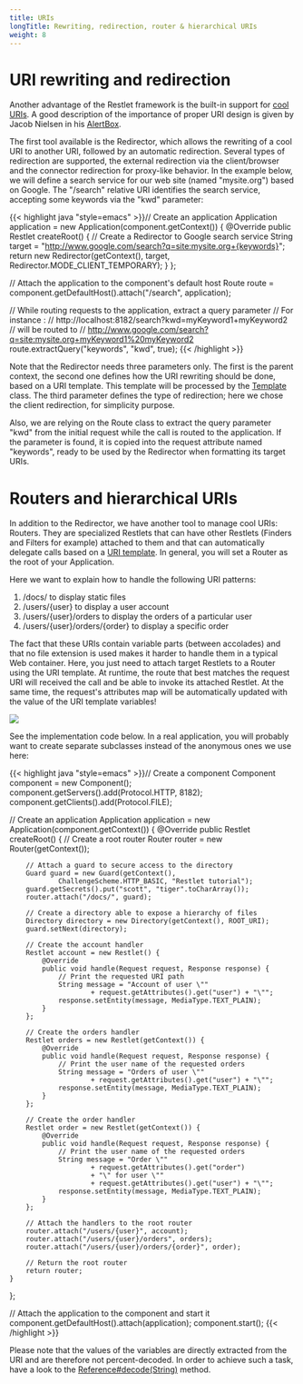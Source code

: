 ```yaml
---
title: URIs
longTitle: Rewriting, redirection, router & hierarchical URIs
weight: 8
---
```

# URI rewriting and redirection

Another advantage of the Restlet framework is the built-in support for
[cool URIs](http://www.w3.org/Provider/Style/URI). A good description of
the importance of proper URI design is given by Jacob Nielsen in his
[AlertBox](http://www.useit.com/alertbox/990321.html).

The first tool available is the Redirector, which allows the rewriting
of a cool URI to another URI, followed by an automatic redirection.
Several types of redirection are supported, the external redirection via
the client/browser and the connector redirection for proxy-like
behavior. In the example below, we will define a search service for our
web site (named "mysite.org") based on Google. The "/search" relative
URI identifies the search service, accepting some keywords via the "kwd"
parameter:

{{< highlight java "style=emacs" >}}// Create an application
Application application = new Application(component.getContext()) {
    @Override
    public Restlet createRoot() {
        // Create a Redirector to Google search service
        String target =
           "http://www.google.com/search?q=site:mysite.org+{keywords}";
        return new Redirector(getContext(), target,
                Redirector.MODE_CLIENT_TEMPORARY);
    }
};

// Attach the application to the component's default host
Route route = component.getDefaultHost().attach("/search", application);

// While routing requests to the application, extract a query parameter
// For instance :
// http://localhost:8182/search?kwd=myKeyword1+myKeyword2
// will be routed to
// http://www.google.com/search?q=site:mysite.org+myKeyword1%20myKeyword2
route.extractQuery("keywords", "kwd", true);
{{< /highlight >}}

Note that the Redirector needs three parameters only. The first is the
parent context, the second one defines how the URI rewriting should be
done, based on a URI template. This template will be processed by the
[Template](api/org/restlet/util/Template.html) class. The third
parameter defines the type of redirection; here we chose the client
redirection, for simplicity purpose.

Also, we are relying on the Route class to extract the query parameter
"kwd" from the initial request while the call is routed to the
application. If the parameter is found, it is copied into the request
attribute named "keywords", ready to be used by the Redirector when
formatting its target URIs.

# Routers and hierarchical URIs

In addition to the Redirector, we have another tool to manage cool URIs:
Routers. They are specialized Restlets that can have other Restlets
(Finders and Filters for example) attached to them and that can
automatically delegate calls based on a [URI
template](https://tools.ietf.org/html/rfc6570). In general,
you will set a Router as the root of your Application.

Here we want to explain how to handle the following URI patterns:

1.  /docs/ to display static files
2.  /users/{user} to display a user account
3.  /users/{user}/orders to display the orders of a particular user
4.  /users/{user}/orders/{order} to display a specific order

The fact that these URIs contain variable parts (between accolades) and
that no file extension is used makes it harder to handle them in a
typical Web container. Here, you just need to attach target Restlets to
a Router using the URI template. At runtime, the route that best matches
the request URI will received the call and be able to invoke its
attached Restlet. At the same time, the request's attributes map will be
automatically updated with the value of the URI template variables!

![](../images/tutorial11.png)

See the implementation code below. In a real application, you will
probably want to create separate subclasses instead of the anonymous
ones we use here:

{{< highlight java "style=emacs" >}}// Create a component
Component component = new Component();
component.getServers().add(Protocol.HTTP, 8182);
component.getClients().add(Protocol.FILE);

// Create an application
Application application = new Application(component.getContext()) {
    @Override
    public Restlet createRoot() {
        // Create a root router
        Router router = new Router(getContext());

        // Attach a guard to secure access to the directory
        Guard guard = new Guard(getContext(),
                ChallengeScheme.HTTP_BASIC, "Restlet tutorial");
        guard.getSecrets().put("scott", "tiger".toCharArray());
        router.attach("/docs/", guard);

        // Create a directory able to expose a hierarchy of files
        Directory directory = new Directory(getContext(), ROOT_URI);
        guard.setNext(directory);

        // Create the account handler
        Restlet account = new Restlet() {
            @Override
            public void handle(Request request, Response response) {
                // Print the requested URI path
                String message = "Account of user \""
                        + request.getAttributes().get("user") + "\"";
                response.setEntity(message, MediaType.TEXT_PLAIN);
            }
        };

        // Create the orders handler
        Restlet orders = new Restlet(getContext()) {
            @Override
            public void handle(Request request, Response response) {
                // Print the user name of the requested orders
                String message = "Orders of user \""
                        + request.getAttributes().get("user") + "\"";
                response.setEntity(message, MediaType.TEXT_PLAIN);
            }
        };

        // Create the order handler
        Restlet order = new Restlet(getContext()) {
            @Override
            public void handle(Request request, Response response) {
                // Print the user name of the requested orders
                String message = "Order \""
                        + request.getAttributes().get("order")
                        + "\" for user \""
                        + request.getAttributes().get("user") + "\"";
                response.setEntity(message, MediaType.TEXT_PLAIN);
            }
        };

        // Attach the handlers to the root router
        router.attach("/users/{user}", account);
        router.attach("/users/{user}/orders", orders);
        router.attach("/users/{user}/orders/{order}", order);

        // Return the root router
        return router;
    }
};

// Attach the application to the component and start it
component.getDefaultHost().attach(application);
component.start();
{{< /highlight >}}

Please note that the values of the variables are directly extracted from
the URI and are therefore not percent-decoded. In order to achieve such
a task, have a look to the
[Reference\#decode(String)](api/org/restlet/data/Reference.html#decode(java.lang.String) "Reference#decode(String)")
method.
